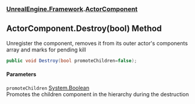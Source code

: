 ### [UnrealEngine.Framework](./UnrealEngine-Framework.md 'UnrealEngine.Framework').[ActorComponent](./UnrealEngine-Framework-ActorComponent.md 'UnrealEngine.Framework.ActorComponent')
## ActorComponent.Destroy(bool) Method
Unregister the component, removes it from its outer actor's components array and marks for pending kill  
```csharp
public void Destroy(bool promoteChildren=false);
```
#### Parameters
<a name='UnrealEngine-Framework-ActorComponent-Destroy(bool)-promoteChildren'></a>
`promoteChildren` [System.Boolean](https://docs.microsoft.com/en-us/dotnet/api/System.Boolean 'System.Boolean')  
Promotes the children component in the hierarchy during the destruction  
  
